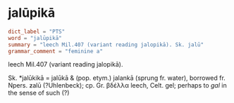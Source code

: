 # jalūpikā

``` toml
dict_label = "PTS"
word = "jalūpikā"
summary = "leech Mil.407 (variant reading jalopikā). Sk. jalū"
grammar_comment = "feminine a"
```

leech Mil.407 (variant reading jalopikā).

Sk. \*jalūkikā = jalūkā & (pop. etym.) jalankā (sprung fr. water), borrowed fr. Npers. ƶalū (?Uhlenbeck); cp. Gr. βδέλλα leech, Celt. gel; perhaps to *gal* in the sense of such (?)

